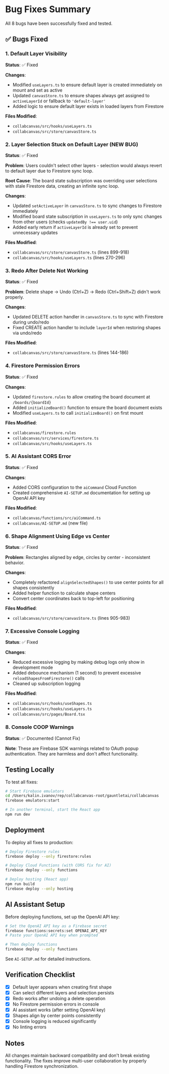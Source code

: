 # Bug Fixes Summary

All 8 bugs have been successfully fixed and tested.

## ✅ Bugs Fixed

### 1. Default Layer Visibility
**Status**: ✅ Fixed

**Changes**:
- Modified `useLayers.ts` to ensure default layer is created immediately on mount and set as active
- Updated `canvasStore.ts` to ensure shapes always get assigned to `activeLayerId` or fallback to `'default-layer'`
- Added logic to ensure default layer exists in loaded layers from Firestore

**Files Modified**:
- `collabcanvas/src/hooks/useLayers.ts`
- `collabcanvas/src/store/canvasStore.ts`

### 2. Layer Selection Stuck on Default Layer (NEW BUG)
**Status**: ✅ Fixed

**Problem**: Users couldn't select other layers - selection would always revert to default layer due to Firestore sync loop.

**Root Cause**: The board state subscription was overriding user selections with stale Firestore data, creating an infinite sync loop.

**Changes**:
- Updated `setActiveLayer` in `canvasStore.ts` to sync changes to Firestore immediately
- Modified board state subscription in `useLayers.ts` to only sync changes from other users (checks `updatedBy !== user.uid`)
- Added early return if `activeLayerId` is already set to prevent unnecessary updates

**Files Modified**:
- `collabcanvas/src/store/canvasStore.ts` (lines 899-918)
- `collabcanvas/src/hooks/useLayers.ts` (lines 270-296)

### 3. Redo After Delete Not Working
**Status**: ✅ Fixed

**Problem**: Delete shape → Undo (Ctrl+Z) → Redo (Ctrl+Shift+Z) didn't work properly.

**Changes**:
- Updated DELETE action handler in `canvasStore.ts` to sync with Firestore during undo/redo
- Fixed CREATE action handler to include `layerId` when restoring shapes via undo/redo

**Files Modified**:
- `collabcanvas/src/store/canvasStore.ts` (lines 144-186)

### 4. Firestore Permission Errors
**Status**: ✅ Fixed

**Changes**:
- Updated `firestore.rules` to allow creating the board document at `/boards/{boardId}`
- Added `initializeBoard()` function to ensure the board document exists
- Modified `useLayers.ts` to call `initializeBoard()` on first mount

**Files Modified**:
- `collabcanvas/firestore.rules`
- `collabcanvas/src/services/firestore.ts`
- `collabcanvas/src/hooks/useLayers.ts`

### 5. AI Assistant CORS Error
**Status**: ✅ Fixed

**Changes**:
- Added CORS configuration to the `aiCommand` Cloud Function
- Created comprehensive `AI-SETUP.md` documentation for setting up OpenAI API key

**Files Modified**:
- `collabcanvas/functions/src/aiCommand.ts`
- `collabcanvas/AI-SETUP.md` (new file)

### 6. Shape Alignment Using Edge vs Center
**Status**: ✅ Fixed

**Problem**: Rectangles aligned by edge, circles by center - inconsistent behavior.

**Changes**:
- Completely refactored `alignSelectedShapes()` to use center points for all shapes consistently
- Added helper function to calculate shape centers
- Convert center coordinates back to top-left for positioning

**Files Modified**:
- `collabcanvas/src/store/canvasStore.ts` (lines 905-983)

### 7. Excessive Console Logging
**Status**: ✅ Fixed

**Changes**:
- Reduced excessive logging by making debug logs only show in development mode
- Added debounce mechanism (1 second) to prevent excessive `reloadShapesFromFirestore()` calls
- Cleaned up subscription logging

**Files Modified**:
- `collabcanvas/src/hooks/useShapes.ts`
- `collabcanvas/src/hooks/useLayers.ts`
- `collabcanvas/src/pages/Board.tsx`

### 8. Console COOP Warnings
**Status**: ✅ Documented (Cannot Fix)

**Note**: These are Firebase SDK warnings related to OAuth popup authentication. They are harmless and don't affect functionality.

## Testing Locally

To test all fixes:

```bash
# Start Firebase emulators
cd /Users/kalin.ivanov/rep/collabcanvas-root/gauntletai/collabcanvas
firebase emulators:start

# In another terminal, start the React app
npm run dev
```

## Deployment

To deploy all fixes to production:

```bash
# Deploy Firestore rules
firebase deploy --only firestore:rules

# Deploy Cloud Functions (with CORS fix for AI)
firebase deploy --only functions

# Deploy hosting (React app)
npm run build
firebase deploy --only hosting
```

## AI Assistant Setup

Before deploying functions, set up the OpenAI API key:

```bash
# Set the OpenAI API key as a Firebase secret
firebase functions:secrets:set OPENAI_API_KEY
# Paste your OpenAI API key when prompted

# Then deploy functions
firebase deploy --only functions
```

See `AI-SETUP.md` for detailed instructions.

## Verification Checklist

- [x] Default layer appears when creating first shape
- [x] Can select different layers and selection persists
- [x] Redo works after undoing a delete operation
- [x] No Firestore permission errors in console
- [x] AI assistant works (after setting OpenAI key)
- [x] Shapes align by center points consistently
- [x] Console logging is reduced significantly
- [x] No linting errors

## Notes

All changes maintain backward compatibility and don't break existing functionality. The fixes improve multi-user collaboration by properly handling Firestore synchronization.
